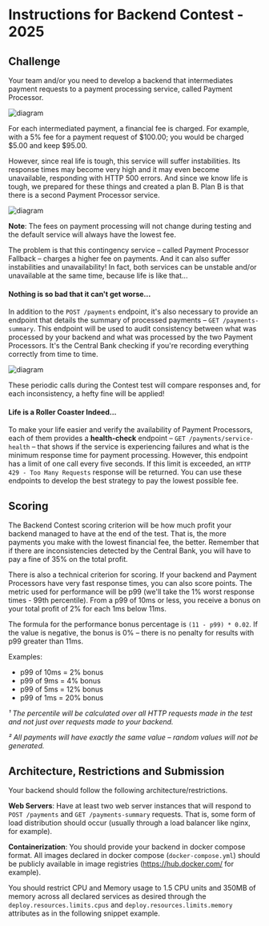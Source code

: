 # Instructions for Backend Contest - 2025

## Challenge
Your team and/or you need to develop a backend that intermediates payment requests to a payment processing service, called Payment Processor.

![diagram](misc/imgs/instrucoes/image-01.png)

For each intermediated payment, a financial fee is charged. For example, with a 5% fee for a payment request of $100.00; you would be charged $5.00 and keep $95.00.

However, since real life is tough, this service will suffer instabilities. Its response times may become very high and it may even become unavailable, responding with HTTP 500 errors. And since we know life is tough, we prepared for these things and created a plan B. Plan B is that there is a second Payment Processor service.

![diagram](misc/imgs/instrucoes/image-02.png)

**Note**: The fees on payment processing will not change during testing and the default service will always have the lowest fee.

The problem is that this contingency service – called Payment Processor Fallback – charges a higher fee on payments. And it can also suffer instabilities and unavailability! In fact, both services can be unstable and/or unavailable at the same time, because life is like that...

#### Nothing is so bad that it can't get worse...

In addition to the `POST /payments` endpoint, it's also necessary to provide an endpoint that details the summary of processed payments – `GET /payments-summary`. This endpoint will be used to audit consistency between what was processed by your backend and what was processed by the two Payment Processors. It's the Central Bank checking if you're recording everything correctly from time to time.

![diagram](misc/imgs/instrucoes/image-03.png)

These periodic calls during the Contest test will compare responses and, for each inconsistency, a hefty fine will be applied!

#### Life is a Roller Coaster Indeed...

To make your life easier and verify the availability of Payment Processors, each of them provides a **health-check** endpoint – `GET /payments/service-health` – that shows if the service is experiencing failures and what is the minimum response time for payment processing. However, this endpoint has a limit of one call every five seconds. If this limit is exceeded, an `HTTP 429 - Too Many Requests` response will be returned. You can use these endpoints to develop the best strategy to pay the lowest possible fee.

## Scoring

The Backend Contest scoring criterion will be how much profit your backend managed to have at the end of the test. That is, the more payments you make with the lowest financial fee, the better. Remember that if there are inconsistencies detected by the Central Bank, you will have to pay a fine of 35% on the total profit.

There is also a technical criterion for scoring. If your backend and Payment Processors have very fast response times, you can also score points. The metric used for performance will be p99 (we'll take the 1% worst response times - 99th percentile). From a p99 of 10ms or less, you receive a bonus on your total profit of 2% for each 1ms below 11ms.

The formula for the performance bonus percentage is `(11 - p99) * 0.02`. If the value is negative, the bonus is 0% – there is no penalty for results with p99 greater than 11ms.

Examples:
- p99 of 10ms = 2% bonus
- p99 of 9ms = 4% bonus
- p99 of 5ms = 12% bonus
- p99 of 1ms = 20% bonus

*¹ The percentile will be calculated over all HTTP requests made in the test and not just over requests made to your backend.*

*² All payments will have exactly the same value – random values will not be generated.*

## Architecture, Restrictions and Submission

Your backend should follow the following architecture/restrictions.

**Web Servers**: Have at least two web server instances that will respond to `POST /payments` and `GET /payments-summary` requests. That is, some form of load distribution should occur (usually through a load balancer like nginx, for example).

**Containerization**: You should provide your backend in docker compose format. All images declared in docker compose (`docker-compose.yml`) should be publicly available in image registries (https://hub.docker.com/ for example).

You should restrict CPU and Memory usage to 1.5 CPU units and 350MB of memory across all declared services as desired through the `deploy.resources.limits.cpus` and `deploy.resources.limits.memory` attributes as in the following snippet example.

